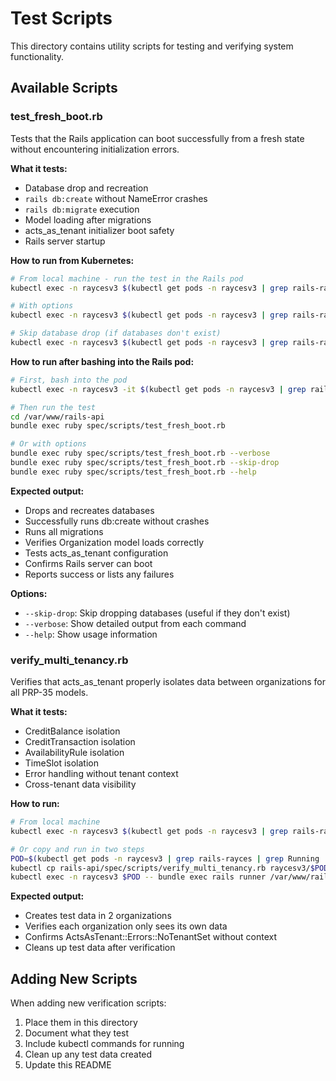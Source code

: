 # Test Scripts

This directory contains utility scripts for testing and verifying system functionality.

## Available Scripts

### test_fresh_boot.rb
Tests that the Rails application can boot successfully from a fresh state without encountering initialization errors.

**What it tests:**
- Database drop and recreation
- `rails db:create` without NameError crashes
- `rails db:migrate` execution
- Model loading after migrations
- acts_as_tenant initializer boot safety
- Rails server startup

**How to run from Kubernetes:**

```bash
# From local machine - run the test in the Rails pod
kubectl exec -n raycesv3 $(kubectl get pods -n raycesv3 | grep rails-rayces | grep Running | awk '{print $1}') -- bundle exec ruby /var/www/rails-api/spec/scripts/test_fresh_boot.rb

# With options
kubectl exec -n raycesv3 $(kubectl get pods -n raycesv3 | grep rails-rayces | grep Running | awk '{print $1}') -- bundle exec ruby /var/www/rails-api/spec/scripts/test_fresh_boot.rb --verbose

# Skip database drop (if databases don't exist)
kubectl exec -n raycesv3 $(kubectl get pods -n raycesv3 | grep rails-rayces | grep Running | awk '{print $1}') -- bundle exec ruby /var/www/rails-api/spec/scripts/test_fresh_boot.rb --skip-drop
```

**How to run after bashing into the Rails pod:**

```bash
# First, bash into the pod
kubectl exec -n raycesv3 -it $(kubectl get pods -n raycesv3 | grep rails-rayces | grep Running | awk '{print $1}') -- bash

# Then run the test
cd /var/www/rails-api
bundle exec ruby spec/scripts/test_fresh_boot.rb

# Or with options
bundle exec ruby spec/scripts/test_fresh_boot.rb --verbose
bundle exec ruby spec/scripts/test_fresh_boot.rb --skip-drop
bundle exec ruby spec/scripts/test_fresh_boot.rb --help
```

**Expected output:**
- Drops and recreates databases
- Successfully runs db:create without crashes
- Runs all migrations
- Verifies Organization model loads correctly
- Tests acts_as_tenant configuration
- Confirms Rails server can boot
- Reports success or lists any failures

**Options:**
- `--skip-drop`: Skip dropping databases (useful if they don't exist)
- `--verbose`: Show detailed output from each command
- `--help`: Show usage information

### verify_multi_tenancy.rb
Verifies that acts_as_tenant properly isolates data between organizations for all PRP-35 models.

**What it tests:**
- CreditBalance isolation
- CreditTransaction isolation
- AvailabilityRule isolation
- TimeSlot isolation
- Error handling without tenant context
- Cross-tenant data visibility

**How to run:**

```bash
# From local machine
kubectl exec -n raycesv3 $(kubectl get pods -n raycesv3 | grep rails-rayces | grep Running | awk '{print $1}') -- bundle exec rails runner /var/www/rails-api/spec/scripts/verify_multi_tenancy.rb

# Or copy and run in two steps
POD=$(kubectl get pods -n raycesv3 | grep rails-rayces | grep Running | awk '{print $1}')
kubectl cp rails-api/spec/scripts/verify_multi_tenancy.rb raycesv3/$POD:/var/www/rails-api/spec/scripts/verify_multi_tenancy.rb
kubectl exec -n raycesv3 $POD -- bundle exec rails runner /var/www/rails-api/spec/scripts/verify_multi_tenancy.rb
```

**Expected output:**
- Creates test data in 2 organizations
- Verifies each organization only sees its own data
- Confirms ActsAsTenant::Errors::NoTenantSet without context
- Cleans up test data after verification

## Adding New Scripts

When adding new verification scripts:
1. Place them in this directory
2. Document what they test
3. Include kubectl commands for running
4. Clean up any test data created
5. Update this README